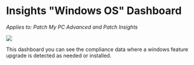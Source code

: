 # Insights "Windows OS" Dashboard

_Applies to: Patch My PC Advanced and Patch Insights_

![](../../../.gitbook/assets/image-\(307\).png)

This dashboard you can see the compliance data where a windows feature upgrade is detected as needed or installed.
